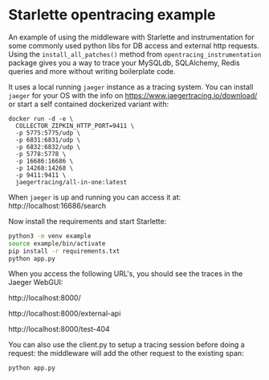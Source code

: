 # Starlette opentracing example

An example of using the middleware with Starlette and instrumentation for some commonly used python libs for DB access
and external http requests. Using the `install_all_patches()` method from `opentracing_instrumentation` package gives
you a way to trace your MySQLdb, SQLAlchemy, Redis queries and more without writing boilerplate code.

It uses a local running `jaeger` instance as a tracing system. You can install `jaeger` for your OS with the info on
https://www.jaegertracing.io/download/ or start a self contained dockerized variant with:

```
docker run -d -e \
  COLLECTOR_ZIPKIN_HTTP_PORT=9411 \
  -p 5775:5775/udp \
  -p 6831:6831/udp \
  -p 6832:6832/udp \
  -p 5778:5778 \
  -p 16686:16686 \
  -p 14268:14268 \
  -p 9411:9411 \
  jaegertracing/all-in-one:latest
```

When `jaeger` is up and running you can access it at: http://localhost:16686/search

Now install the requirements and start Starlette:

```bash
python3 -m venv example
source example/bin/activate
pip install -r requirements.txt
python app.py
```

When you access the following URL's, you should see the traces in the Jaeger WebGUI:

http://localhost:8000/

http://localhost:8000/external-api

http://localhost:8000/test-404

You can also use the client.py to setup a tracing session before doing a request: the middleware will add the other
request to the existing span:

```
python app.py
```
